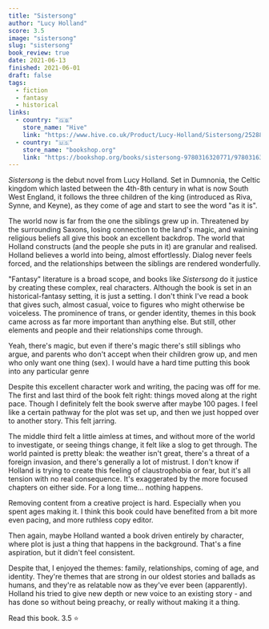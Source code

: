 ```yaml
---
title: "Sistersong"
author: "Lucy Holland"
score: 3.5
image: "sistersong"
slug: "sistersong"
book_review: true
date: 2021-06-13
finished: 2021-06-01
draft: false
tags:
  - fiction
  - fantasy
  - historical
links:
  - country: "🇬🇧"
    store_name: "Hive"
    link: "https://www.hive.co.uk/Product/Lucy-Holland/Sistersong/25288479"
  - country: "🇺🇸"
    store_name: "bookshop.org"
    link: "https://bookshop.org/books/sistersong-9780316320771/9780316320771"
---
```


_Sistersong_ is the debut novel from Lucy Holland. Set in Dumnonia, the Celtic kingdom which lasted between the 4th-8th century in what is now South West England, it follows the three children of the king (introduced as Riva, Synne, and Keyne), as they come of age and start to see the word "as it is".

The world now is far from the one the siblings grew up in. Threatened by the surrounding Saxons, losing connection to the land's magic, and waining religious beliefs all give this book an excellent backdrop. The world that Holland constructs (and the people she puts in it) are granular and realised. Holland believes a world into being, almost effortlessly. Dialog never feels forced, and the relationships between the siblings are rendered wonderfully.

"Fantasy" literature is a broad scope, and books like _Sistersong_ do it justice by creating these complex, real characters. Although the book is set in an historical-fantasy setting, it is just a setting. I don't think I've read a book that gives such, almost casual, voice to figures who might otherwise be voiceless. The prominence of trans, or gender identity, themes in this book came across as far more important than anything else. But still, other elements and people and their relationships come through.

Yeah, there's magic, but even if there's magic there's still siblings who argue, and parents who don't accept when their children grow up, and men who only want one thing (sex). I would have a hard time putting this book into any particular genre

Despite this excellent character work and writing, the pacing was off for me. The first and last third of the book felt right: things moved along at the right pace. Though I definitely felt the book swerve after maybe 100 pages. I feel like a certain pathway for the plot was set up, and then we just hopped over to another story. This felt jarring.

The middle third felt a little aimless at times, and without more of the world to investigate, or seeing things change, it felt like a slog to get through. The world painted is pretty bleak: the weather isn't great, there's a threat of a foreign invasion, and there's generally a lot of mistrust. I don't know if Holland is trying to create this feeling of claustrophobia or fear, but it's all tension with no real consequence. It's exaggerated by the more focused chapters on either side. For a long time… nothing happens.

Removing content from a creative project is hard. Especially when you spent ages making it. I think this book could have benefited from a bit more even pacing, and more ruthless copy editor.

Then again, maybe Holland wanted a book driven entirely by character, where plot is just a thing that happens in the background. That's a fine aspiration, but it didn't feel consistent.

Despite that, I enjoyed the themes: family, relationships, coming of age, and identity. They're themes that are strong in our oldest stories and ballads as humans, and they're as relatable now as they've ever been (apparently). Holland his tried to give new depth or new voice to an existing story - and has done so without being preachy, or really without making it a thing.

Read this book. 3.5 ⭐
